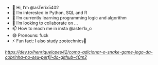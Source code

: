 - 👋 Hi, I’m @asTerix5402
- 👀 I’m interested in Python, SQL and R
- 🌱 I’m currently learning programming logic and algorithm
- 💞️ I’m looking to collaborate on ...
- 📫 How to reach me in insta @aster1x_o
- 😄 Pronouns: fuck
- ⚡ Fun fact: I also study zootechnics🤠

<!---
asTerix5402/asTerix5402 is a ✨ special ✨ repository because its `README.md` (this file) appears on your GitHub profile.
You can click the Preview link to take a look at your changes.
--->
_https://dev.to/henriquelopes42/como-adicionar-o-snake-game-jogo-da-cobrinha-no-seu-perfil-do-github-40m2_
